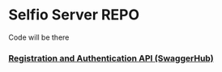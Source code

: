 # Selfio Server REPO

Code will be there

### [Registration and Authentication API (SwaggerHub)](https://app.swaggerhub.com/apis/vyumoiseenkov/RegistrationApi/1.0.0#/)
